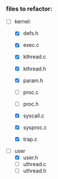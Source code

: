 ### files to refactor:

- [ ] kernel:
    - [x] defs.h
    - [x] exec.c
    - [x] kthread.c
    - [x] kthread.h
    - [x] param.h
    - [ ] proc.c
    - [ ] proc.h
    - [x] syscall.c
    - [x] sysproc.c
    - [x] trap.c


- [ ] user
    - [x] user.h
    - [ ] uthread.c
    - [ ] uthread.h
